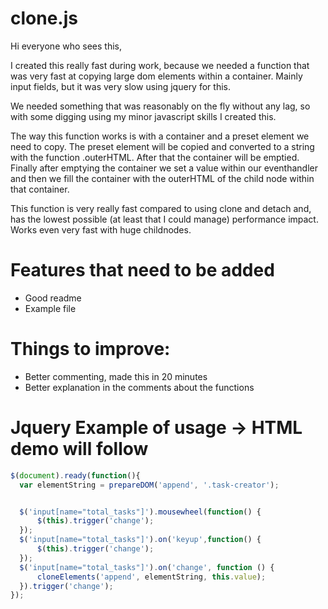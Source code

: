 # clone.js

Hi everyone who sees this,

I created this really fast during work, because we needed a function that was very fast at copying large dom elements within a container. 
Mainly input fields, but it was very slow using jquery for this. 

We needed something that was reasonably on the fly without any lag, so with some digging using my minor javascript skills I created this. 

The way this function works is with a container and a preset element we need to copy. The preset element will be copied and converted to a string with the function .outerHTML. After that the container will be emptied. Finally after emptying the container we set a value within our eventhandler and then we fill the container with the outerHTML of the child node within that container. 

This function is very really fast compared to using clone and detach and, has the lowest possible (at least that I could manage) performance impact. Works even very fast with huge childnodes.

# Features that need to be added

- Good readme
- Example file

# Things to improve:

- Better commenting, made this in 20 minutes
- Better explanation in the comments about the functions


# Jquery Example of usage -> HTML demo will follow
```javascript
$(document).ready(function(){
  var elementString = prepareDOM('append', '.task-creator');


  $('input[name="total_tasks"]').mousewheel(function() {
      $(this).trigger('change');
  });
  $('input[name="total_tasks"]').on('keyup',function() {
      $(this).trigger('change');
  });
  $('input[name="total_tasks"]').on('change', function () {
      cloneElements('append', elementString, this.value);
  }).trigger('change');
});
```
